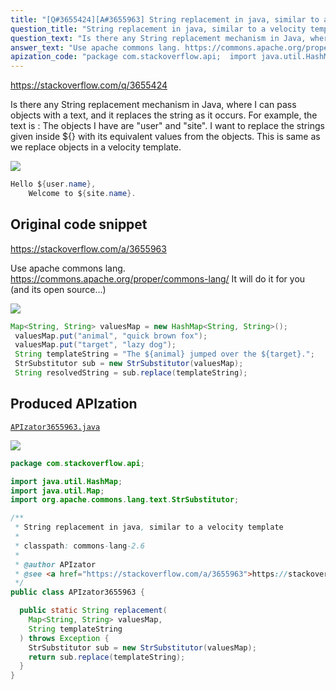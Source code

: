 ```yaml
---
title: "[Q#3655424][A#3655963] String replacement in java, similar to a velocity template"
question_title: "String replacement in java, similar to a velocity template"
question_text: "Is there any String replacement mechanism in Java, where I can pass objects with a text, and it replaces the string as it occurs. For example, the text is : The objects I have are \"user\" and \"site\". I want to replace the strings given inside ${} with its equivalent values from the objects. This is same as we replace objects in a velocity template."
answer_text: "Use apache commons lang. https://commons.apache.org/proper/commons-lang/ It will do it for you (and its open source...)"
apization_code: "package com.stackoverflow.api;  import java.util.HashMap; import java.util.Map; import org.apache.commons.lang.text.StrSubstitutor;  /**  * String replacement in java, similar to a velocity template  *  * classpath: commons-lang-2.6  *  * @author APIzator  * @see <a href=\"https://stackoverflow.com/a/3655963\">https://stackoverflow.com/a/3655963</a>  */ public class APIzator3655963 {    public static String replacement(     Map<String, String> valuesMap,     String templateString   ) throws Exception {     StrSubstitutor sub = new StrSubstitutor(valuesMap);     return sub.replace(templateString);   } }"
---
```


https://stackoverflow.com/q/3655424

Is there any String replacement mechanism in Java, where I can pass objects with a text, and it replaces the string as it occurs.
For example, the text is :
The objects I have are &quot;user&quot; and &quot;site&quot;. I want to replace the strings given inside ${} with its equivalent values from the objects. This is same as we replace objects in a velocity template.


<div class="code-logo"><img src="/stackoverflow.png" /></div>

```java
Hello ${user.name},
    Welcome to ${site.name}.
```


## Original code snippet

https://stackoverflow.com/a/3655963

Use apache commons lang.
https://commons.apache.org/proper/commons-lang/
It will do it for you (and its open source...)

<div class="code-logo"><img src="/stackoverflow.png" /></div>

```java
Map<String, String> valuesMap = new HashMap<String, String>();
 valuesMap.put("animal", "quick brown fox");
 valuesMap.put("target", "lazy dog");
 String templateString = "The ${animal} jumped over the ${target}.";
 StrSubstitutor sub = new StrSubstitutor(valuesMap);
 String resolvedString = sub.replace(templateString);
```

## Produced APIzation

[`APIzator3655963.java`](https://github.com/blind-papers/apization-temp-data/raw/main/search/APIzator3655963.java)

<div class="code-logo"><img src="/apizator.png" /></div>

```java
package com.stackoverflow.api;

import java.util.HashMap;
import java.util.Map;
import org.apache.commons.lang.text.StrSubstitutor;

/**
 * String replacement in java, similar to a velocity template
 *
 * classpath: commons-lang-2.6
 *
 * @author APIzator
 * @see <a href="https://stackoverflow.com/a/3655963">https://stackoverflow.com/a/3655963</a>
 */
public class APIzator3655963 {

  public static String replacement(
    Map<String, String> valuesMap,
    String templateString
  ) throws Exception {
    StrSubstitutor sub = new StrSubstitutor(valuesMap);
    return sub.replace(templateString);
  }
}

```
